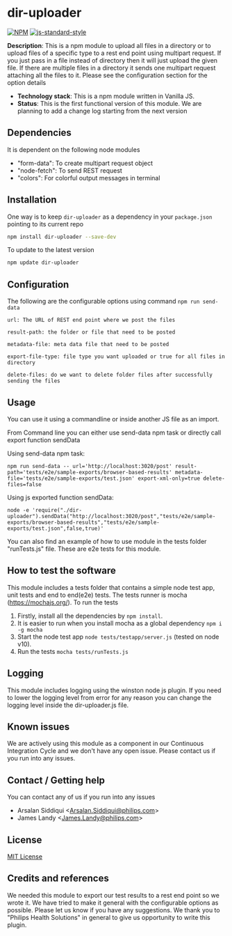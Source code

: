 # dir-uploader
[![NPM](https://img.shields.io/npm/v/dir-uploader.svg)]()
[![js-standard-style](https://img.shields.io/badge/code%20style-standard-brightgreen.svg?style=flat-square)](https://scm.sapphirepri.com/arsalan.siddiqui/dir-uploader.git)
 
**Description**: This is a npm module to upload all files in a directory or to upload files of a specific type to a rest end point using multipart request. If you just pass in a file instead of directory then it will just upload the given file. If there are multiple files in a directory it sends one multipart request attaching all the files to it. Please see the configuration section for the option details 

- **Technology stack**: This is a npm module written in Vanilla JS.   
- **Status**:  This is the first functional version of this module. We are planning to add a change log starting from the next version  

## Dependencies
It is dependent on the following node modules 
- "form-data": To create multipart request object
- "node-fetch": To send REST request 
- "colors": For colorful output messages in terminal

## Installation
One way is to keep `dir-uploader` as a dependency in your `package.json` pointing to its current repo 

```bash
npm install dir-uploader --save-dev
```

To update to the latest version
```bash
npm update dir-uploader 
```

## Configuration
The following are the configurable options using command `npm run send-data` 
```   
url: The URL of REST end point where we post the files

result-path: the folder or file that need to be posted

metadata-file: meta data file that need to be posted

export-file-type: file type you want uploaded or true for all files in directory

delete-files: do we want to delete folder files after successfully sending the files
```

## Usage
You can use it using a commandline or inside another JS file as an import.

From Command line you can either use send-data npm task or directly call export function sendData

Using send-data npm task:

```
npm run send-data -- url='http://localhost:3020/post' result-path='tests/e2e/sample-exports/browser-based-results' metadata-file='tests/e2e/sample-exports/test.json' export-xml-only=true delete-files=false
```

Using js exported function sendData:

```
node -e 'require("./dir-uploader").sendData("http://localhost:3020/post","tests/e2e/sample-exports/browser-based-results","tests/e2e/sample-exports/test.json",false,true)'
```

You can also find an example of how to use module in the tests folder "runTests.js" file. These are e2e tests for this module.

## How to test the software
This module includes a tests folder that contains a simple node test app, unit tests and end to end(e2e) tests. The tests runner is mocha (https://mochajs.org/). To run the tests 
1. Firstly, install all the dependencies by `npm install`.
2. It is easier to run when you install mocha as a global dependency `npm i -g mocha`
3. Start the node test app `node tests/testapp/server.js` (tested on node v10).
4. Run the tests `mocha tests/runTests.js`


## Logging
This module includes logging using the winston node js plugin. If you need to lower the logging level from error for any reason you can change the logging level inside the dir-uploader.js file.

## Known issues
We are actively using this module as a component in our Continuous Integration Cycle and we don't have any open issue. Please contact us if you run into any issues.

## Contact / Getting help
You can contact any of us if you run into any issues 
- Arsalan Siddiqui <<Arsalan.Siddiqui@philips.com>>
- James Landy <<James.Landy@philips.com>>

## License
[MIT License](LICENSE.md) 

## Credits and references
We needed this module to export our test results to a rest end point so we wrote it. We have tried to make it general with the configurable options  as possible. Please let us know if you have any suggestions. We thank you to "Philips Health Solutions" in general to give us opportunity to write this plugin.
